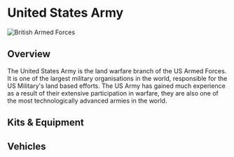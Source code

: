 # United States Army

![British Armed Forces](./united-states-army.png)

## Overview
The United States Army is the land warfare branch of the US Armed Forces. It is one of the largest military organisations in the world, responsible for the US Military's land based efforts. The US Army has gained much experience as a result of their extensive participation in warfare, they are also one of the most technologically advanced armies in the world.

## Kits & Equipment


## Vehicles